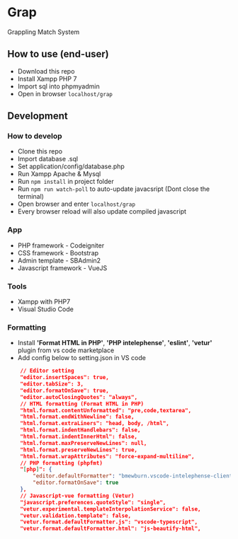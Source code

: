 # Grap
Grappling Match System

## How to use (end-user)
- Download this repo
- Install Xampp PHP 7
- Import sql into phpmyadmin
- Open in browser `localhost/grap`

## Development
### How to develop
- Clone this repo
- Import database .sql
- Set application/config/database.php
- Run Xampp Apache & Mysql
- Run `npm install` in project folder
- Run `npm run watch-poll` to auto-update javacsript (Dont close the terminal)
- Open browser and enter `localhost/grap`
- Every browser reload will also update compiled javascript

### App
- PHP framework - Codeigniter
- CSS framework - Bootstrap
- Admin template - SBAdmin2
- Javascript framework - VueJS

### Tools
- Xampp with PHP7
- Visual Studio Code

### Formatting
- Install **'Format HTML in PHP'**, **'PHP intelephense'**, **'eslint'**, **'vetur'** plugin from vs code marketplace
- Add config below to setting.json in VS code

```json
    // Editor setting
    "editor.insertSpaces": true,
    "editor.tabSize": 3,
    "editor.formatOnSave": true,
    "editor.autoClosingQuotes": "always",
    // HTML formatting (Format HTML in PHP)
    "html.format.contentUnformatted": "pre,code,textarea",
    "html.format.endWithNewline": false,
    "html.format.extraLiners": "head, body, /html",
    "html.format.indentHandlebars": false,
    "html.format.indentInnerHtml": false,
    "html.format.maxPreserveNewLines": null,
    "html.format.preserveNewLines": true,
    "html.format.wrapAttributes": "force-expand-multiline",
    // PHP formatting (phpfmt)
    "[php]": {
        "editor.defaultFormatter": "bmewburn.vscode-intelephense-client",
        "editor.formatOnSave": true
    },
    // Javascript-vue formatting (Vetur)
    "javascript.preferences.quoteStyle": "single",
    "vetur.experimental.templateInterpolationService": false,
    "vetur.validation.template": false,
    "vetur.format.defaultFormatter.js": "vscode-typescript",
    "vetur.format.defaultFormatter.html": "js-beautify-html",
```
